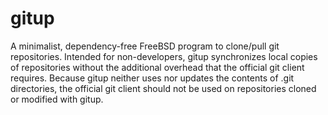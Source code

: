 # gitup
A minimalist, dependency-free FreeBSD program to clone/pull git repositories.  Intended for non-developers, gitup synchronizes local copies of repositories without the additional overhead that the official git client requires.  Because gitup neither uses nor updates the contents of .git directories, the official git client should not be used on repositories cloned or modified with gitup.

